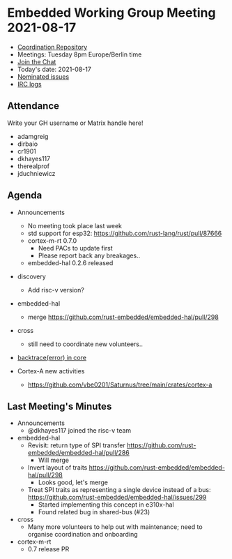 # Embedded Working Group Meeting 2021-08-17

* [Coordination Repository]
* Meetings: Tuesday 8pm Europe/Berlin time
* [Join the Chat]
* Today's date: 2021-08-17
* [Nominated issues](https://github.com/search?q=org%3Arust-embedded+label%3Anominated+is%3Aopen&type=Issues)
* [IRC logs]

[Coordination Repository]: https://github.com/rust-embedded/wg
[Join the Chat]: https://riot.im/app/#/room/#rust-embedded:matrix.org
[IRC logs]: https://libera.irclog.whitequark.org/rust-embedded/2021-08-17

## Attendance

Write your GH username or Matrix handle here!

* adamgreig
* dirbaio
* cr1901
* dkhayes117
* therealprof
* jduchniewicz


## Agenda

* Announcements
    * No meeting took place last week
    * std support for esp32: https://github.com/rust-lang/rust/pull/87666
    * cortex-m-rt 0.7.0
        * Need PACs to update first
        * Please report back any breakages..
    * embedded-hal 0.2.6 released
* discovery
    * Add risc-v version?
* embedded-hal
    * merge https://github.com/rust-embedded/embedded-hal/pull/298
* cross
    * still need to coordinate new volunteers..

* [backtrace(error) in core](https://github.com/rust-lang/rfcs/pull/3156)
* Cortex-A new activities
    * https://github.com/vbe0201/Saturnus/tree/main/crates/cortex-a

## Last Meeting's Minutes

* Announcements
    * @dkhayes117 joined the risc-v team
* embedded-hal
    * Revisit: return type of SPI transfer https://github.com/rust-embedded/embedded-hal/pull/286
        * Will merge
    * Invert layout of traits https://github.com/rust-embedded/embedded-hal/pull/298
        * Looks good, let's merge
    * Treat SPI traits as representing a single device instead of a bus: https://github.com/rust-embedded/embedded-hal/issues/299
        * Started implementing this concept in e310x-hal
        * Found related bug in shared-bus (#23)
* cross
    * Many more volunteers to help out with maintenance; need to organise coordination and onboarding
* cortex-m-rt
    * 0.7 release PR
